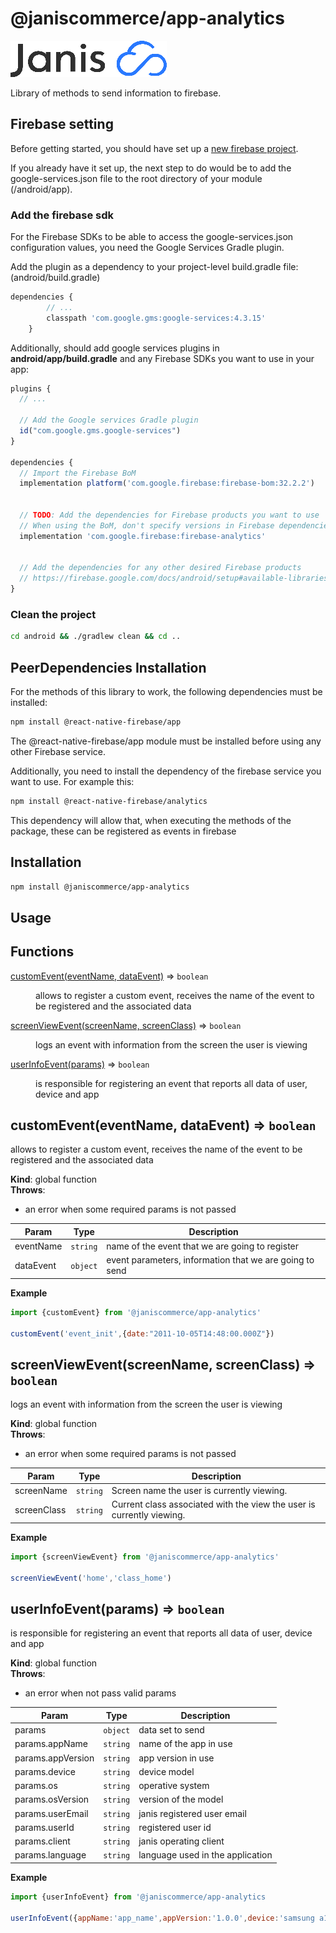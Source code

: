 # @janiscommerce/app-analytics

![janis-logo](brand-logo.png)

Library of methods to send information to firebase.



## Firebase setting

Before getting started, you should have set up a [new firebase project](https://console.firebase.google.com/).

If you already have it set up, the next step to do would be to add the google-services.json file to the root directory of your module (/android/app).

### Add the firebase sdk

For the Firebase SDKs to be able to access the google-services.json configuration values, you need the Google Services Gradle plugin.

Add the plugin as a dependency to your project-level build.gradle file: (android/build.gradle)

```javascript
dependencies {
        // ...
        classpath 'com.google.gms:google-services:4.3.15'
    } 
```

Additionally, should add google services plugins in **android/app/build.gradle** and any Firebase SDKs you want to use in your app:

```javascript
plugins {
  // ...

  // Add the Google services Gradle plugin
  id("com.google.gms.google-services")
}

dependencies {
  // Import the Firebase BoM
  implementation platform('com.google.firebase:firebase-bom:32.2.2')


  // TODO: Add the dependencies for Firebase products you want to use
  // When using the BoM, don't specify versions in Firebase dependencies
  implementation 'com.google.firebase:firebase-analytics'


  // Add the dependencies for any other desired Firebase products
  // https://firebase.google.com/docs/android/setup#available-libraries
}

```

### Clean the project

```sh
cd android && ./gradlew clean && cd ..
```


## PeerDependencies Installation

For the methods of this library to work, the following dependencies must be installed:

```sh
npm install @react-native-firebase/app
```
The @react-native-firebase/app module must be installed before using any other Firebase service.

Additionally, you need to install the dependency of the firebase service you want to use. 
For example this:

```sh
npm install @react-native-firebase/analytics
```
This dependency will allow that, when executing the methods of the package, these can be registered as events in firebase

## Installation

```sh
npm install @janiscommerce/app-analytics
```
## Usage

## Functions

<dl>
<dt><a href="#customEvent">customEvent(eventName, dataEvent)</a> ⇒ <code>boolean</code></dt>
<dd><p>allows to register a custom event, receives the name of the event to be registered and the associated data</p>
</dd>
<dt><a href="#screenViewEvent">screenViewEvent(screenName, screenClass)</a> ⇒ <code>boolean</code></dt>
<dd><p>logs an event with information from the screen the user is viewing</p>
</dd>
<dt><a href="#userInfoEvent">userInfoEvent(params)</a> ⇒ <code>boolean</code></dt>
<dd><p>is responsible for registering an event that reports all data of user, device and app</p>
</dd>
</dl>

<a name="customEvent"></a>

## customEvent(eventName, dataEvent) ⇒ <code>boolean</code>
allows to register a custom event, receives the name of the event to be registered and the associated data

**Kind**: global function  
**Throws**:

- an error when some required params is not passed


| Param | Type | Description |
| --- | --- | --- |
| eventName | <code>string</code> | name of the event that we are going to register |
| dataEvent | <code>object</code> | event parameters, information that we are going to send |

**Example**  
```js
import {customEvent} from '@janiscommerce/app-analytics'

customEvent('event_init',{date:"2011-10-05T14:48:00.000Z"})
```
<a name="screenViewEvent"></a>

## screenViewEvent(screenName, screenClass) ⇒ <code>boolean</code>
logs an event with information from the screen the user is viewing

**Kind**: global function  
**Throws**:

- an error when some required params is not passed


| Param | Type | Description |
| --- | --- | --- |
| screenName | <code>string</code> | Screen name the user is currently viewing. |
| screenClass | <code>string</code> | Current class associated with the view the user is currently viewing. |

**Example**  
```js
import {screenViewEvent} from '@janiscommerce/app-analytics'

screenViewEvent('home','class_home')
```
<a name="userInfoEvent"></a>

## userInfoEvent(params) ⇒ <code>boolean</code>
is responsible for registering an event that reports all data of user, device and app

**Kind**: global function  
**Throws**:

- an error when not pass valid params


| Param | Type | Description |
| --- | --- | --- |
| params | <code>object</code> | data set to send |
| params.appName | <code>string</code> | name of the app in use |
| params.appVersion | <code>string</code> | app version in use |
| params.device | <code>string</code> | device model |
| params.os | <code>string</code> | operative system |
| params.osVersion | <code>string</code> | version of the model |
| params.userEmail | <code>string</code> | janis registered user email |
| params.userId | <code>string</code> | registered user id |
| params.client | <code>string</code> | janis operating client |
| params.language | <code>string</code> | language used in the application |

**Example**  
```js
import {userInfoEvent} from '@janiscommerce/app-analytics

userInfoEvent({appName:'app_name',appVersion:'1.0.0',device:'samsung a10',os:'android',osVersion:'10',userEmail:'user_name@janis.im',userId:'012345678910', client: 'janis'})
```

